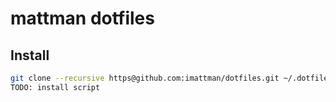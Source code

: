 # mattman dotfiles

## Install
```sh
git clone --recursive https@github.com:imattman/dotfiles.git ~/.dotfiles
TODO: install script
```

